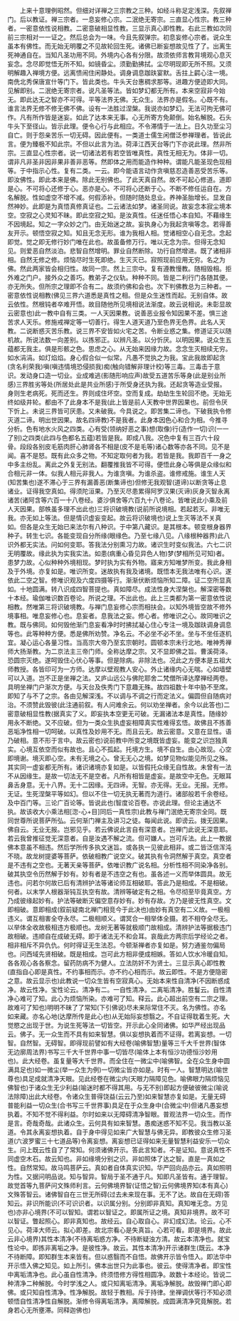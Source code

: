 <!-- { "loadSidebar": true } -->
　　上来十意理例昭然。但细对详禅之三宗教之三种。如经斗称足定浅深。先叙禅门。后以教证。禅三宗者。一息妄修心宗。二泯绝无寄宗。三直显心性宗。教三种者。一密意依性说相教。二密意破相显性教。三显示真心即性教。右此三教如次同前三宗相对一一证之。然后总会为一味。今且先叙弹宗。初息妄修心宗者。说众生虽本有佛性。而无始无明覆之不见故轮回生死。诸佛已断妄想故见性了了。出离生死神通自在。当知凡圣功用不同。外境内心各有分限。故须依师言教背境观心息灭妄念。念尽即觉悟无所不知。如镜昏尘。须勤勤拂拭。尘尽明现即无所不照。又须明解趣入禅境方便。远离愦闹住闲静处。调身调息跏趺宴默。舌拄上齶心注一境。南侁北秀保唐宣什等门下。皆此类也。牛头天台惠稠求那等。进趣方便迹即大同。见解即别。二泯绝无寄宗者。说凡圣等法。皆如梦幻都无所有。本来空寂非今始无。即此达无之智亦不可得。平等法界无佛。无众生。法界亦是假名。心既不有。谁言法界无修不修无佛不佛。设有一法胜过涅槃。我说亦如梦幻。无法可拘无佛可作。凡有所作皆是迷妄。如此了达本来无事。心无所寄方免颠倒。始名解脱。石头牛头下至径山。皆示此理。便令心行与此相应。不令滞情于一法上。日久功至尘习自亡。则于怨亲苦乐一切无碍。因此便有。一类道士儒生闲僧泛参禅理者。皆说此言。便为臻极不知此宗。不但以此言为法。荷泽江西天台等门下亦说此理。然非所宗。三直显心性宗者。说一切诸法若有若空皆唯真性。真性无相无为。体非一切。谓非凡非圣非因非果非善非恶等。然即体之用而能造作种种。谓能凡能圣现色现相等。于中指示心性。复有二类。一云。即今能语言动作贪嗔慈忍造善恶受苦乐等。即汝佛性。即此本来是佛。除此无别佛也。了此天真自然。故不可起心修道。道即是心。不可将心还修于心。恶亦是心。不可将心还断于心。不断不修任运自在。方名解脱。性如虚空不增不减。何假添补。但随时随处息业。养神圣胎增长。显发自然神妙。此即是为真悟真修真证也。二云诸法如梦。诸圣同说。故妄念本寂尘境本空。空寂之心灵知不昧。即此空寂之知。是汝真性。任迷任悟心本自知。不藉缘生不因境起。知之一字众妙之门。由无始迷之故。妄执身心为我起贪嗔等念。若得善友开示。顿悟空寂之知。知且无念无形。谁为我相人相。觉诸相空心自无念。念起即觉。觉之即无修行妙门唯在此也。故虽备修万行。唯以无念为宗。但得无念知见。则爱恶自然淡泊。悲智自然增明。罪业自然断除。功行自然增进。既了诸相非相。自然无修之修。烦恼尽时生死即绝。生灭灭已。寂照现前应用无穷。名之为佛。然此两家皆会相归性。故同一宗。然上三宗中。复有遵教慢教。随相毁相。拒外难之门户。接外众之善巧。教弟子之仪轨。种种不同。皆是二利行门各随其便。亦无所失。但所宗之理即不合有二。故须约佛和会也。次下判佛教总为三种者。一密意依性说相教(佛见三界六道悉是真性之相。但是众生迷性而起。无别自体。故云依性。然根钝者卒难开悟。故目随他所见境相说法渐度。故云说相说。未彰显故云密意也)此一教中自有三类。一人天因果教。说善恶业报令知因果不差。惧三途苦求人天乐。修施戒禅定等一切善行。得生人道天道乃至色界无色界。此名人天教。二说断惑灭苦乐教。说三界不安皆如火宅之苦。令断业惑之集。修道证灭以随机故。所说法数一向差别。以拣邪正。以辨凡圣。以分忻厌。以明因果。说众生五蕴都无我主。俱是形骸之色。思虑之心。从无始来因缘力故。念念生灭相续无穷。如水涓涓。如灯焰焰。身心假合似一似常。凡愚不觉执之为我。宝此我故即起贪(贪名利荣我)嗔(嗔违情境恐侵损我)痴(触向错解非理计校)等三毒。三毒击于意识。发动身口造一切业。业成难逃(影随形响应声)故受五道苦乐等身(此是别业所感)三界胜劣等处(所居处此是共业所感)于所受身还执为我。还起贪等造业受报。身则生老病死。死而还生。界则成住坏空。空而复成。劫劫生生轮回不绝。无始无终如级井轮。都由不了此身本不是我(此上皆是前人天教中世界因果也。前但令厌下忻上。未说三界皆可厌患。又未破我。今具说之。即苦集二谛也。下破我执令修灭道二谛。明出世因果。故名四谛教)不是我者。此身本因色心和合为相。今推寻分析。色有地水火风之四类。心有受(领纳好恶之事)想(取像)行(造作一切)识(一一了别)之四类(此四与色都名五蕴)若皆是我。即成八我。况色中复有三百六十段骨。段段各别皮毛筋肉肝心肺肾各不相是(皮不是毛等)诸心数等亦各不同。见不是闻。喜不是怒。既有此众多之物。不知定取何者为我。若皆是我。我即百千一身之中多主纷乱。离此之外复无别法。翻覆推我皆不可得。便悟此身心等俱是众缘似和合相元非一体。似我人相元非我人。为谁贪嗔。为谁杀盗。谁修戒施。谁生人天(知苦集也)遂不滞心于三界有漏善恶(断集谛也)但修无我观智(道谛)以断贪等止息诸业。证得我空真如。得须陀洹果。乃至灭尽患累得阿罗汉果(灭谛)灰身灭智永离诸苦(诸阿含等六百一十八卷经。婆沙俱舍等六百九十八卷论。皆唯说此小乘及前人天因果。部帙虽多理不出此也)三将识破境教(说前所说境相。若起若灭。非唯无我。亦无如上等法。但是情识虚妄变起。故云将识破境也)说上生灭等法不关真如。但各是众生无始已来法尔有八种识。于中第八藏识。是其根本。顿变根身器界种子。转生七识。各能变现自分所缘(眼缘色。乃至七缘八见。八缘根种器界)此八识外都无实法。问如何变耶。答我法分别熏习力故。诸识生时变似我法。六七二识无明覆故。缘此执为实我实法。如患(病重心昏见异色人物)梦(梦相所见可知)者。患梦力故。心似种种外境相现。梦时执为实有外物。寤来方知唯梦所变。我此身相及于外境。亦复如是。唯识所变。迷故执有我及诸境。既悟本无我法唯有心识。遂依此二空之智。修唯识观及六度四摄等行。渐渐伏断烦恼所知二障。证二空所显真如。十地圆满。转八识成四智菩提也。真如障尽。成法性身大涅槃也。解深密等数十本经。瑜伽唯识数百卷论。所说之理。不出此也。此上三类都为第一密意依性说相教。然唯第三将识破境教。与禅门息妄修心宗而相扶会。以知外境皆空故不修外境事相。唯息妄修心也。息妄者。息我法之妄。修心者。修唯识之心。故同唯识之教。既与佛同。如何毁他渐门息妄看净时时拂拭凝心住心专注一境及跏趺调身调息等也。此等种种方便。悉是佛所劝赞。净名云。不必坐不必不坐。坐与不坐任逐机宜。凝心运心各量习性。当高宗大帝乃至玄宗朝时。圆顿本宗未行北地。唯神秀禅师大扬渐教。为二京法主三帝门师。全称达摩之宗。又不显即佛之旨。曹溪荷泽。恐圆宗灭绝。遂呵毁住心伏心等事。但是除病。非除法也。况此之方便本是五祖大师教授。各皆印可为一方师。达摩以壁观教人安心。外止诸缘内心无喘。心如墙壁可以入道。岂不正是坐禅之法。又庐山远公与佛陀耶舍二梵僧所译达摩禅经两卷。具明坐禅门户渐次方便。与天台及佚秀门下意趣无殊。故四祖数十年中胁不至席。即知了与不了之宗。各由见解深浅。不以调与不调之行而定法义。偏圆但自随病对治。不须赞此毁彼(此注通前叙。有人问难余云。何以劝坐禅者。余今以此答也)二密意破相显性教(据真实了义。即妄执本空更无可破。无漏诸法本是真性。随缘妙用永不断绝。又不应破。但为一类众生执虚妄相障真实性难得玄悟。故佛且不拣善恶垢净性相一切呵破。以真性及妙用不无。而且云无。故云密意。又意在显性。语乃破相。意不形于言中。故云密也)说前教中所变之境既皆虚妄。能变之识岂独真实。心境互依空而似有故也。且心不孤起。托境方生。境不自生。由心故现。心空即境谢。境灭即心空。未有无境之心。曾无无心之境。如梦见物似能见所见之殊。其实同一虚妄都无所有。诸识诸境亦复如是。以皆假托众缘无自性故。未曾有一法不从因缘生。是故一切法无不是空者。凡所有相皆是虚妄。是故空中无色。无眼耳鼻舌身意。无十八界。无十二因缘。无四谛。无智。亦无得。无业。无报。无修。无证。生死涅槃平等如幻。但以不住一切无执无著而为道行。诸部般若千余卷经。及中百门等。三论广百论等。皆说此也(智度论百卷。亦说此理。但论主通达不执。故该收大小乘法相[淴-心+目]同后一真性宗)此教与禅门泯绝无寄宗全同。既同世尊所说菩萨所弘。云何渐门禅主及讲习之徒。每闻此说。即谤云。拨无因果。佛自云。无业无报。岂邪见乎。若云佛说此言自有深意者。岂禅门此说无深意耶。若云我曾推征觉无深意者。自是汝遇不解之流。但可嫌人。岂可斥法。此上一教据佛本意虽不相违。然后学所传多执文迷旨。或各执一见彼此相非。或二皆泛信浑沌不晓。故龙树提婆等菩萨。依破相教广说空义。破其执有令洞然解于真空。真空者是不违有之空也。无著天亲等菩萨。依唯识教广说名相。分析性相不同染净各别。破其执空令历然解于妙有。妙有者是不违空之有也。虽各述一义而举体圆具。故无违也。问若尔何故已后有清辨护法等诸论师互相破耶。答此乃是相成。不是相破。何者。以末学人根器渐钝互执空有故。清辨等破定有之相。令尽彻至毕竟真空。方乃成彼缘起妙有。护法等破断灭偏空意存妙有。妙有存故。方乃是彼无性真空。文即相破。意即相成(叙前疑南北禅门相竞今于此决也)由妙有真空有二义故。一极相违义。谓互相害全夺永尽。二极相顺义。谓冥合一相举体全摄。若不相夺全尽无。以举体全收故极相违方极顺也。龙树无著等就极顺门故相成。清辨护法等据极违门故相破。违顺自在成破无碍。即于诸法无不和会耳。哀哉此方两宗后学经论之者。相非相斥不异仇仇。何时得证无生法忍。今顿渐禅者亦复如是。努力通鉴勿偏局也。问西域先贤相破。既是相成。岂可此方相非便成相嫉。答如人饮水冷暖自知。各各观心各各察念。留药防病不为健人。立法防奸不为贤士。三显示真心即性教(直指自心即是真性。不约事相而示。亦不约心相而示。故云即性。不是方便隐密之意。故云显示也)此教说一切众生皆有空寂真心。无始本来性自清净(不因断惑成净。故云性净。宝性论云。清净有二。一自性清净。二离垢清净。胜鬘云。自性清净心难可了知。此心为烦恼所染。亦难可了知。释云。此心超出前空有二宗之理。故难可了知也)明明不昧了了常知(下引佛说)尽未来际常住不灭。名为佛性。亦名如来藏。亦名心地(达摩所传是此心也)从无始际妄想翳之。不自证得耽着生死。大觉愍之出现于世。为说生死等法一切皆空。开示此心全同诸佛。如华严经出现品云。佛子。无一众生而不具有如来智慧。俱以妄想执着而不证得。若离妄想。一切智。自然智。无碍智。即得现前譬如有大经卷(喻佛智慧)量等三千大千世界(智体无边廓周法界)书写三千大千世界中事一切皆尽(喻体上本有恒沙功德恒沙妙用也)。此大经卷。虽复量等大千世界。而全住在一微尘中(喻佛智。全在众生身中圆满具足也)如一微尘(举一众生为例)一切微尘皆亦如是。时有一人。智慧明达(喻世尊也)具足成就清净天眼。见此经卷在微尘内(天眼力隔障见色。喻佛眼力隔烦恼见佛智也)于诸众生无少利益(喻迷时都不得其用。与无不别)即起方便破彼微尘(喻说法除障)出此大经卷。令诸众生普得饶益(云云乃至)如来智慧亦复如是。无量无碍普能利益一切众生(合书写三千世界事)具足在于众生身中(合微尘中)但诸凡愚妄想执着。不知不觉不得利益。尔时如来以无障碍清净智眼。普观法界一切众生。而作是言。奇哉奇哉。此诸众生。云何具有如来智慧。愚痴迷惑不知不见。我当教以圣道。令其永离妄想执着。自于身中得见如来广大智慧与佛无异。即教彼众生修习圣道(六波罗蜜三十七道品等)令离妄想。离妄想已证得如来无量智慧利益安乐一切众生。问上既云性自了了常知。何须诸佛开示。答此言知者。不是证知。意说真性不同虚空木石。故云知也。非如缘境分别之识。非如照体了达之智。直是一真如之性。自然常知。故马鸣菩萨云。真如者自体真实识知。华严回向品亦云。真如照明为性。又据问明品说。知与智异。智局于圣不通于凡。知即凡圣皆有。通于理智。故觉首等九菩萨问文殊师利言。云何佛境界智(证悟之智)云何佛境界知(本有真心)文殊答智云。诸佛智自在三世无所碍(过去未来现在事。无不了达。故自在无碍)答知云。非识所能识(不可识识者。以识属分别。分别即非真知。真知唯无念。方见也)亦非心境界(不可以智知。谓若以智证之。即属所证之境。真知非境界。故不可以智证。瞥起照心。即非真知也。故经云。自心取自心。非幻成幻法。论云。心不见心。荷泽大师云。拟心即差。故北宗看心是失真旨。心若可看。即是境界。故此云非心境界)其性本清净(不待离垢惑方净。不待断疑浊方清。故云本清净也。就宝性论中。即拣非离垢之净。是彼性净。故云。其性本清净)开示诸群生(既云。本净不待断障。即知群生本来皆有。但以惑翳而不自悟。故佛开示皆令悟入。即法华中开示悟入佛之知见。如上所引。佛本出世只为此事也。彼云。使得清净者。即宝性中离垢清净也。此心虽自性清净。终须悟修方得性相圆净。故数十本经论。皆说二种清净二种解脱。今时学浅之人。或只知离垢清净。离垢净解脱。故毁禅门即心即佛。或只知自性清净。性净解脱。故轻于教相。斥于持律。坐禅调伏等行不知必须顿悟自性清净性自解脱。渐修令得离垢清净。离障解脱。成圆满清净究竟解脱。若身若心无所壅滞。同释迦佛也)
